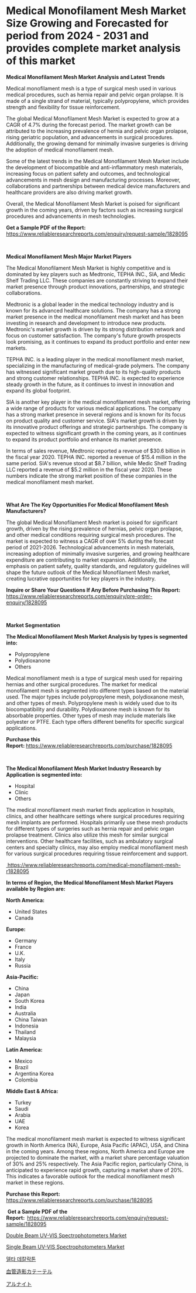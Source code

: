 <p><h1>Medical Monofilament Mesh Market Size Growing and Forecasted for period from 2024 - 2031 and provides complete market analysis of this market</h1></p><p><strong>Medical Monofilament Mesh Market Analysis and Latest Trends</strong></p>
<p><p>Medical monofilament mesh is a type of surgical mesh used in various medical procedures, such as hernia repair and pelvic organ prolapse. It is made of a single strand of material, typically polypropylene, which provides strength and flexibility for tissue reinforcement.</p><p>The global Medical Monofilament Mesh Market is expected to grow at a CAGR of 4.7% during the forecast period. The market growth can be attributed to the increasing prevalence of hernia and pelvic organ prolapse, rising geriatric population, and advancements in surgical procedures. Additionally, the growing demand for minimally invasive surgeries is driving the adoption of medical monofilament mesh.</p><p>Some of the latest trends in the Medical Monofilament Mesh Market include the development of biocompatible and anti-inflammatory mesh materials, increasing focus on patient safety and outcomes, and technological advancements in mesh design and manufacturing processes. Moreover, collaborations and partnerships between medical device manufacturers and healthcare providers are also driving market growth.</p><p>Overall, the Medical Monofilament Mesh Market is poised for significant growth in the coming years, driven by factors such as increasing surgical procedures and advancements in mesh technologies.</p></p>
<p><strong>Get a Sample PDF of the Report:&nbsp;</strong> <a href="https://www.reliableresearchreports.com/enquiry/request-sample/1828095">https://www.reliableresearchreports.com/enquiry/request-sample/1828095</a></p>
<p>&nbsp;</p>
<p><strong>Medical Monofilament Mesh Major Market Players</strong></p>
<p><p>The Medical Monofilament Mesh Market is highly competitive and is dominated by key players such as Medtronic, TEPHA INC., SIA, and Medic Shelf Trading LLC. These companies are constantly striving to expand their market presence through product innovations, partnerships, and strategic collaborations.</p><p>Medtronic is a global leader in the medical technology industry and is known for its advanced healthcare solutions. The company has a strong market presence in the medical monofilament mesh market and has been investing in research and development to introduce new products. Medtronic's market growth is driven by its strong distribution network and focus on customer satisfaction. The company's future growth prospects look promising, as it continues to expand its product portfolio and enter new markets.</p><p>TEPHA INC. is a leading player in the medical monofilament mesh market, specializing in the manufacturing of medical-grade polymers. The company has witnessed significant market growth due to its high-quality products and strong customer relationships. TEPHA INC. is expected to experience steady growth in the future, as it continues to invest in innovation and expand its global footprint.</p><p>SIA is another key player in the medical monofilament mesh market, offering a wide range of products for various medical applications. The company has a strong market presence in several regions and is known for its focus on product quality and customer service. SIA's market growth is driven by its innovative product offerings and strategic partnerships. The company is expected to witness significant growth in the coming years, as it continues to expand its product portfolio and enhance its market presence.</p><p>In terms of sales revenue, Medtronic reported a revenue of $30.6 billion in the fiscal year 2020. TEPHA INC. reported a revenue of $15.4 million in the same period. SIA's revenue stood at $8.7 billion, while Medic Shelf Trading LLC reported a revenue of $5.2 million in the fiscal year 2020. These numbers indicate the strong market position of these companies in the medical monofilament mesh market.</p></p>
<p>&nbsp;</p>
<p><strong>What Are The Key Opportunities For Medical Monofilament Mesh Manufacturers?</strong></p>
<p><p>The global Medical Monofilament Mesh market is poised for significant growth, driven by the rising prevalence of hernias, pelvic organ prolapse, and other medical conditions requiring surgical mesh procedures. The market is expected to witness a CAGR of over 5% during the forecast period of 2021-2026. Technological advancements in mesh materials, increasing adoption of minimally invasive surgeries, and growing healthcare expenditure are contributing to market expansion. Additionally, the emphasis on patient safety, quality standards, and regulatory guidelines will shape the future outlook of the Medical Monofilament Mesh market, creating lucrative opportunities for key players in the industry.</p></p>
<p><strong>Inquire or Share Your Questions If Any Before Purchasing This Report:</strong> <a href="https://www.reliableresearchreports.com/enquiry/pre-order-enquiry/1828095">https://www.reliableresearchreports.com/enquiry/pre-order-enquiry/1828095</a></p>
<p>&nbsp;</p>
<p><strong>Market Segmentation</strong></p>
<p><strong>The Medical Monofilament Mesh Market Analysis by types is segmented into:</strong></p>
<p><ul><li>Polypropylene</li><li>Polydioxanone</li><li>Others</li></ul></p>
<p><p>Medical monofilament mesh is a type of surgical mesh used for repairing hernias and other surgical procedures. The market for medical monofilament mesh is segmented into different types based on the material used. The major types include polypropylene mesh, polydioxanone mesh, and other types of mesh. Polypropylene mesh is widely used due to its biocompatibility and durability. Polydioxanone mesh is known for its absorbable properties. Other types of mesh may include materials like polyester or PTFE. Each type offers different benefits for specific surgical applications.</p></p>
<p><strong>Purchase this Report:&nbsp;</strong><a href="https://www.reliableresearchreports.com/purchase/1828095">https://www.reliableresearchreports.com/purchase/1828095</a></p>
<p>&nbsp;</p>
<p><strong>The Medical Monofilament Mesh Market Industry Research by Application is segmented into:</strong></p>
<p><ul><li>Hospital</li><li>Clinic</li><li>Others</li></ul></p>
<p><p>The medical monofilament mesh market finds application in hospitals, clinics, and other healthcare settings where surgical procedures requiring mesh implants are performed. Hospitals primarily use these mesh products for different types of surgeries such as hernia repair and pelvic organ prolapse treatment. Clinics also utilize this mesh for similar surgical interventions. Other healthcare facilities, such as ambulatory surgical centers and specialty clinics, may also employ medical monofilament mesh for various surgical procedures requiring tissue reinforcement and support.</p></p>
<p><a href="https://www.reliableresearchreports.com/medical-monofilament-mesh-r1828095">&nbsp;https://www.reliableresearchreports.com/medical-monofilament-mesh-r1828095</a></p>
<p><strong>In terms of Region, the Medical Monofilament Mesh Market Players available by Region are:</strong></p>
<p>
    <p> <strong> North America: </strong>
        <ul>
            <li>United States</li>
            <li>Canada</li>
        </ul>
        </p> 
    <p> <strong> Europe: </strong>
        <ul>
            <li>Germany</li>
            <li>France</li>
            <li>U.K.</li>
            <li>Italy</li>
            <li>Russia</li>
        </ul>
        </p> 
    <p> <strong> Asia-Pacific: </strong>
        <ul>
            <li>China</li>
            <li>Japan</li>
            <li>South Korea</li>
            <li>India</li>
            <li>Australia</li>
            <li>China Taiwan</li>
            <li>Indonesia</li>
            <li>Thailand</li>
            <li>Malaysia</li>
        </ul>
        </p> 
    <p> <strong> Latin America: </strong>
        <ul>
            <li>Mexico</li>
            <li>Brazil</li>
            <li>Argentina Korea</li>
            <li>Colombia</li>
        </ul>
        </p> 
    <p> <strong> Middle East & Africa: </strong>
        <ul>
            <li>Turkey</li>
            <li>Saudi</li>
            <li>Arabia</li>
            <li>UAE</li>
            <li>Korea</li>
        </ul>
    </p>
    </p>
<p><p>The medical monofilament mesh market is expected to witness significant growth in North America (NA), Europe, Asia Pacific (APAC), USA, and China in the coming years. Among these regions, North America and Europe are projected to dominate the market, with a market share percentage valuation of 30% and 25% respectively. The Asia Pacific region, particularly China, is anticipated to experience rapid growth, capturing a market share of 20%. This indicates a favorable outlook for the medical monofilament mesh market in these regions.</p></p>
<p><strong>Purchase this Report: </strong><a href="https://www.reliableresearchreports.com/purchase/1828095">https://www.reliableresearchreports.com/purchase/1828095</a></p>
<p>&nbsp;<strong>Get a Sample PDF of the Report:&nbsp;&nbsp;</strong><a href="https://www.reliableresearchreports.com/enquiry/request-sample/1828095">https://www.reliableresearchreports.com/enquiry/request-sample/1828095</a></p>
<p><strong></strong></p>
<p><p><a href="https://www.linkedin.com/pulse/double-beam-uv-vis-spectrophotometers-market-research-report-xncef?trackingId=nCgpeZWwhmylcqcOg2UZZw%3D%3D">Double Beam UV-VIS Spectrophotometers Market</a></p><p><a href="https://www.linkedin.com/pulse/single-beam-uv-vis-spectrophotometers-market-outlook-industry-semaf?trackingId=dCMgEeRN1sD9Kgpb3LBpvg%3D%3D">Single Beam UV-VIS Spectrophotometers Market</a></p><p><a href="https://medium.com/@fredajerde/%EB%8D%B8%ED%83%80-%EB%8D%B0%EC%B9%B4%EB%9D%BD%ED%86%A4-%EC%8B%9C%EC%9E%A5-%EC%8B%9C%EC%9E%A5-%EC%A0%90%EC%9C%A0%EC%9C%A8-%EC%8B%9C%EC%9E%A5-%EB%8F%99%ED%96%A5-%EB%B0%8F-%EB%AF%B8%EB%9E%98-%EC%84%B1%EC%9E%A5-%ED%83%90%EC%83%89-30e14f0755b4">델타 데칼락톤</a></p><p><a href="https://github.com/andrade7361/Market-Research-Report-List-1/blob/main/931955451849.md">血管造影カテーテル</a></p><p><a href="https://medium.com/@frankfurter35566/%E3%82%A2%E3%83%AB%E3%83%8A%E3%82%A4%E3%83%88%E5%B8%82%E5%A0%B4%E3%81%AE%E6%83%85%E5%A0%B1-%E5%B8%82%E5%A0%B4%E5%8B%95%E5%90%91-%E6%88%90%E9%95%B7-2024%E5%B9%B4%E3%81%8B%E3%82%892031%E5%B9%B4%E3%81%BE%E3%81%A7%E3%81%AE%E4%BA%88%E6%B8%AC-899a6478e0ad">アルナイト</a></p></p>